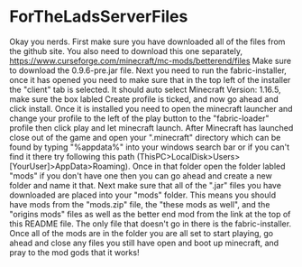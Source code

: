 # ForTheLadsServerFiles
Okay you nerds.
First make sure you have downloaded all of the files from the github site.
You also need to download this one separately, https://www.curseforge.com/minecraft/mc-mods/betterend/files
Make sure to download the 0.9.6-pre.jar file.
Next you need to run the fabric-installer, once it has opened you need to make sure that in the top
left of the installer the "client" tab is selected.
It should auto select Minecraft Version: 1.16.5, make sure the box labled Create profile is ticked,
and now go ahead and click install.
Once it is installed you need to open the minecraft launcher and change your profile to the left of the
play button to the "fabric-loader" profile then click play and let minecraft launch.
After Minecraft has launched close out of the game and open your ".minecraft" directory which can be found
by typing "%appdata%" into your windows search bar or if you can't find it there try
following this path (ThisPC>LocalDisk>Users>[YourUser]>AppData>Roaming). Once in that folder open the folder
labled "mods" if you don't have one then you can go ahead and create a new folder and name it that.
Next make sure that all of the ".jar" files you have downloaded are placed into your
"mods" folder. 
This means you should have mods from the "mods.zip" file, the "these mods as well", and the "origins mods" files as well as the
better end mod from the link at the top of this README file.
The only file that doesn't go in there is the fabric-installer.
Once all of the mods are in the folder you are all set to start playing, go ahead and close any files you still
have open and boot up minecraft, and pray to the mod gods that it works!
